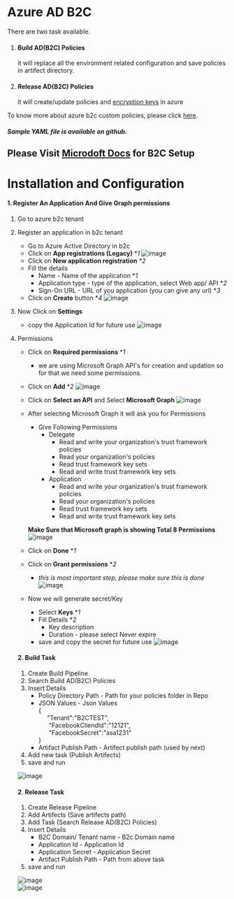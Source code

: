 # Azure AD B2C
There are two task available.
1. #### Build AD(B2C) Policies
    it will replace all the environment related configuration and save policies in artifect directory.
    
2. #### Release AD(B2C) Policies
    it will create/update policies and [encryption keys](https://docs.microsoft.com/en-us/azure/active-directory-b2c/custom-policy-get-started?tabs=applications#add-signing-and-encryption-keys) in azure


To know more about azure b2c custom policies, please click [here](https://docs.microsoft.com/en-us/azure/active-directory-b2c/active-directory-b2c-get-started-custom?tabs=applications).

#### *Sample YAML file is available on github.* 
## Please Visit [Microdoft Docs](https://docs.microsoft.com/en-us/azure/active-directory-b2c/custom-policy-get-started?tabs=applications#register-identity-experience-framework-applications) for B2C Setup
# Installation and Configuration
#### 1. Register An Application And Give Graph permissions
1. Go to azure b2c tenant
2. Register an application in b2c tenant
    - Go to Azure Active Directory in b2c
    - Click on **App registrations (Legacy)** **1*
    ![image](https://raw.githubusercontent.com/manishtiwari25/AzureAD.B2C.BuildTask/master/AzureAD.B2C.BuildTask/ADOTasks/images/appreg1.png)
    - Click on **New application registration** **2*
    - Fill the details 
        - Name - Name of the application **1*
        - Application type - type of the application, select Web app/ API **2*
        - Sign-On URL - URL of you application (you can give any url) **3*
     - Click on **Create** button **4*
    ![image](https://raw.githubusercontent.com/manishtiwari25/AzureAD.B2C.BuildTask/master/AzureAD.B2C.BuildTask/ADOTasks/images/appreg2.png)
3. Now Click on **Settings**
    - copy the Application Id for future use
![image](https://raw.githubusercontent.com/manishtiwari25/AzureAD.B2C.BuildTask/master/AzureAD.B2C.BuildTask/ADOTasks/images/appreg3.png)
4. Permissions
    - Click on **Required permissions** **1*
        - we are using Microsoft Graph API's for creation and updation so for that we need some permissions. 
    - Click on **Add** **2*
    ![image](https://raw.githubusercontent.com/manishtiwari25/AzureAD.B2C.BuildTask/master/AzureAD.B2C.BuildTask/ADOTasks/images/appreg4.png) 
    - Click on **Select an API** and Select **Microsoft Graph**
      ![image](https://raw.githubusercontent.com/manishtiwari25/AzureAD.B2C.BuildTask/master/AzureAD.B2C.BuildTask/ADOTasks/images/appreg5.png) 
    - After selecting Microsoft Graph it will ask you for Permissions
        - Give Following Permissions
            - Delegate 
                - Read and write your organization's trust framework policies 
                - Read your organization's policies
                - Read trust framework key sets
                - Read and write trust framework key sets
            - Application
                - Read and write your organization's trust framework policies 
                - Read your organization's policies
                - Read trust framework key sets
                - Read and write trust framework key sets

        **Make Sure that Microsoft graph is showing Total 8 Permissions**
        ![image](https://raw.githubusercontent.com/manishtiwari25/AzureAD.B2C.BuildTask/master/AzureAD.B2C.BuildTask/ADOTasks/images/appreg8.png)

    - Click on **Done**  **1*
    - Click on **Grant permissions**  **2*
        - *this is most important step, please make sure this is done*
    ![image](https://raw.githubusercontent.com/manishtiwari25/AzureAD.B2C.BuildTask/master/AzureAD.B2C.BuildTask/ADOTasks/images/appreg6.png)
    - Now we will generate secret/Key
        - Select **Keys** **1*
        - Fill Details **2*
            - Key description 
            - Duration - please select Never expire
        - save and copy the secret for future use
    ![image](https://raw.githubusercontent.com/manishtiwari25/AzureAD.B2C.BuildTask/master/AzureAD.B2C.BuildTask/ADOTasks/images/appreg7.png)
   
   #### 2. Build Task
   1. Create Build Pipeline
   2. Search Build AD(B2C) Policies
   3. Insert Details
        - Policy Directory Path - Path for your policies folder in Repo
        - JSON Values - Json Values<br> 
            {<br>
            &nbsp;&nbsp;&nbsp;&nbsp;&nbsp;"Tenant":"B2CTEST",<br>
            &nbsp;&nbsp;&nbsp;&nbsp;&nbsp;
            "FacebookCliendId":"12121",<br>
                &nbsp;&nbsp;&nbsp;&nbsp;&nbsp;
            "FacebookSecret":"asa1231"<br>
            } 
        - Artifact Publish Path - Artifect publish path (used by next)
    4. Add new task (Publish Artifects)
    5. save and run

   ![image](https://raw.githubusercontent.com/manishtiwari25/AzureAD.B2C.BuildTask/master/AzureAD.B2C.BuildTask/ADOTasks/images/build1.png)

    #### 2. Release Task
   1. Create Release Pipeline
   2. Add Artifects (Save artifects path)
   3. Add Task (Search Release AD(B2C) Policies)
   3. Insert Details
        - B2C Domain/ Tenant name - B2c Domain name
        - Application Id - Application Id 
        - Application Secret - Application Secret
        - Artifact Publish Path - Path from above task
    5. save and run

    ![image](https://raw.githubusercontent.com/manishtiwari25/AzureAD.B2C.BuildTask/master/AzureAD.B2C.BuildTask/ADOTasks/images/releasepipeline.png)<br>
    ![image](https://raw.githubusercontent.com/manishtiwari25/AzureAD.B2C.BuildTask/master/AzureAD.B2C.BuildTask/ADOTasks/images/release2.png)
